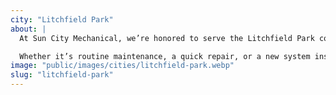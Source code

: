 ```yaml
---
city: "Litchfield Park"
about: |
  At Sun City Mechanical, we’re honored to serve the Litchfield Park community with exceptional HVAC services. Our experienced team is dedicated to providing heating, cooling, and air quality solutions that are tailored to the specific needs of Litchfield Park residents, ensuring your home remains comfortable all year round.

  Whether it’s routine maintenance, a quick repair, or a new system installation, our skilled technicians are here to provide the reliable service you need. We’re committed to keeping your Litchfield Park home running smoothly, so you can enjoy peace of mind knowing your HVAC system is in good hands.
image: "public/images/cities/litchfield-park.webp"
slug: "litchfield-park"
---
```

